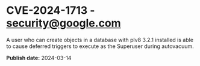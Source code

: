 # CVE-2024-1713 - security@google.com

A user who can create objects in a database with plv8 3.2.1 installed is able to cause deferred triggers to execute as the Superuser during autovacuum.


**Publish date:** 2024-03-14
